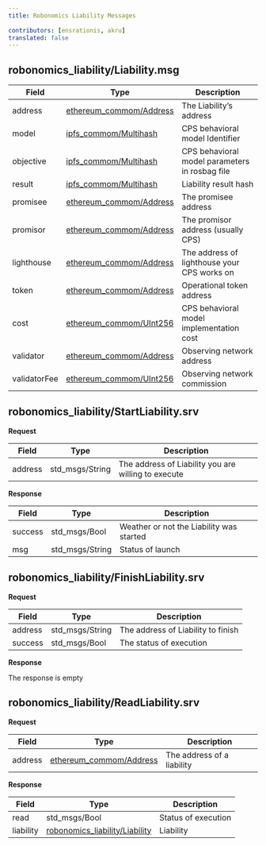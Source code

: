 ```yaml
---
title: Robonomics Liability Messages 
 
contributors: [ensrationis, akru]
translated: false
---
```


## robonomics_liability/Liability.msg

| Field        	| Type                                                                         	| Description                                    	|
|--------------	|------------------------------------------------------------------------------	|------------------------------------------------	|
| address      	| [ethereum_commom/Address](/docs/ethereum-common-messages#ethereum_commonaddressmsg) 	| The Liability’s address                        	|
| model        	| [ipfs_commom/Multihash](/docs/ipfs-common-messages#ipfs_commonmultihashmsg)         	| CPS behavioral model Identifier                	|
| objective    	| [ipfs_commom/Multihash](/docs/ipfs-common-messages#ipfs_commonmultihashmsg)         	| CPS behavioral model parameters in rosbag file 	|
| result       	| [ipfs_commom/Multihash](/docs/ipfs-common-messages#ipfs_commonmultihashmsg)         	| Liability result hash                          	|
| promisee     	| [ethereum_commom/Address](/docs/ethereum-common-messages#ethereum_commonaddressmsg) 	| The promisee address                           	|
| promisor     	| [ethereum_commom/Address](/docs/ethereum-common-messages#ethereum_commonaddressmsg) 	| The promisor address (usually CPS)             	|
| lighthouse   	| [ethereum_commom/Address](/docs/ethereum-common-messages#ethereum_commonaddressmsg) 	| The address of lighthouse your CPS works on    	|
| token        	| [ethereum_commom/Address](/docs/ethereum-common-messages#ethereum_commonaddressmsg) 	| Operational token address                      	|
| cost         	| [ethereum_commom/UInt256](/docs/ethereum-common-messages#ethereum_commonuint256msg) 	| CPS behavioral model implementation cost       	|
| validator    	| [ethereum_commom/Address](/docs/ethereum-common-messages#ethereum_commonaddressmsg) 	| Observing network address                      	|
| validatorFee 	| [ethereum_commom/UInt256](/docs/ethereum-common-messages#ethereum_commonuint256msg) 	| Observing network commission                   	|

## robonomics_liability/StartLiability.srv

**Request**

| Field     | Type              | Description                                           |
|---------  |-----------------  |-----------------------------------------------------  |
| address   | std_msgs/String   | The address of Liability you are willing to execute   |

**Response**

| Field     | Type              | Description                               |
|---------  |-----------------  |------------------------------------------ |
| success   | std_msgs/Bool     | Weather or not the Liability was started  |
| msg       | std_msgs/String   | Status of launch                          |

## robonomics_liability/FinishLiability.srv

**Request**

| Field     | Type              | Description                           |
|---------  |-----------------  |------------------------------------   |
| address   | std_msgs/String   | The address of Liability to finish    |
| success   | std_msgs/Bool     | The status of execution               |

**Response**

The response is empty

## robonomics_liability/ReadLiability.srv

**Request**

| Field     | Type                                                                          | Description                   |
|---------  |------------------------------------------------------------------------------ |----------------------------   |
| address   | [ethereum_commom/Address](/docs/ethereum-common-messages#ethereum_commonaddressmsg)  | The address of a liability    |

**Response**

| Field         | Type                                                                  | Description           |
|-----------    |---------------------------------------------------------------------  |---------------------  |
| read          | std_msgs/Bool                                                         | Status of execution   |
| liability     | [robonomics_liability/Liability](#robonomics_liabilityliabilitymsg)   | Liability             |
